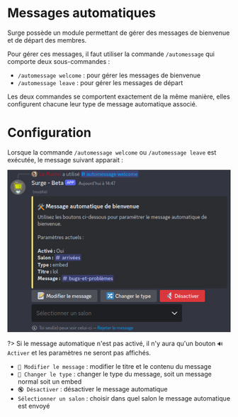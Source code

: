 # Messages automatiques

Surge possède un module permettant de gérer des messages de bienvenue et de départ des membres.

Pour gérer ces messages, il faut utiliser la commande `/automessage` qui comporte deux sous-commandes :

- `/automessage welcome` : pour gérer les messages de bienvenue
- `/automessage leave` : pour gérer les messages de départ

Les deux commandes se comportent exactement de la même manière, elles configurent chacune leur type de message automatique associé.

# Configuration

Lorsque la commande `/automessage welcome` ou `/automessage leave` est exécutée, le message suivant apparait :

![Message de modification des messages automatiques](images/automessage-edit.png)

?> Si le message automatique n'est pas activé, il n'y aura qu'un bouton `🔊 Activer` et les paramètres ne seront pas affichés.

- `📝 Modifier le message` : modifier le titre et le contenu du message
- `🔀 Changer le type` : changer le type du message, soit un message normal soit un embed
- `🔇 Désactiver` : désactiver le message automatique
- `Sélectionner un salon` : choisir dans quel salon le message automatique est envoyé